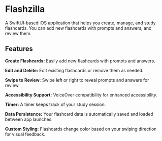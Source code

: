 # Flashzilla

A SwiftUI-based iOS application that helps you create, manage, and study flashcards. You can add new flashcards with prompts and answers, and review them. 

## Features

**Create Flashcards:** Easily add new flashcards with prompts and answers.

**Edit and Delete:** Edit existing flashcards or remove them as needed.

**Swipe to Review:** Swipe left or right to reveal prompts and answers for review.

**Accessibility Support:** VoiceOver compatibility for enhanced accessibility.

**Timer:** A timer keeps track of your study session.

**Data Persistence:** Your flashcard data is automatically saved and loaded between app launches.

**Custom Styling:** Flashcards change color based on your swiping direction for visual feedback.
